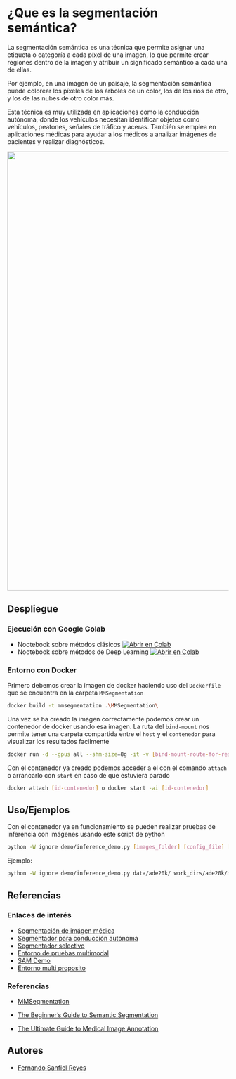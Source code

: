 # ¿Que es la segmentación semántica?

La segmentación semántica es una técnica que permite asignar una etiqueta o categoría a cada píxel de una imagen, lo que permite crear regiones dentro de la imagen y atribuir un significado semántico a cada una de ellas.

Por ejemplo, en una imagen de un paisaje, la segmentación semántica puede colorear los píxeles de los árboles de un color, los de los ríos de otro, y los de las nubes de otro color más.

Esta técnica es muy utilizada en aplicaciones como la conducción autónoma, donde los vehículos necesitan identificar objetos como vehículos, peatones, señales de tráfico y aceras.
También se emplea en aplicaciones médicas para ayudar a los médicos a analizar imágenes de pacientes y realizar diagnósticos.
<p align="center">
  <img src="https://1.bp.blogspot.com/-oSVo5zrtc_Y/Xxc5yMjPndI/AAAAAAAAGP8/yLbgy8VsfeoSY_5TTgJSjupW5QGRtjjewCLcBGAsYHQ/s1600/image2.gif" width="1000">
</p>

## Despliegue

### Ejecución con Google Colab
- Nootebook sobre métodos clásicos [![Abrir en Colab](https://colab.research.google.com/assets/colab-badge.svg)](https://colab.research.google.com/github/reyesanfer/SemSeg_TestEnv/blob/main/tecnicas_clasicas/tecnicas_clasicas_segmentacion.ipynb)
- Nootebook sobre métodos de Deep Learning [![Abrir en Colab](https://colab.research.google.com/assets/colab-badge.svg)](https://colab.research.google.com/github/reyesanfer/SemSeg_TestEnv/blob/main/deep_learning/modelos_de_deep_learning.ipynb)

<h3>Entorno con Docker <img src="https://static-00.iconduck.com/assets.00/docker-icon-2048x2048-5mc7mvtn.png" style="width: 1em; height: 1em; vertical-align: middle;"></h3>

Primero debemos crear la imagen de docker haciendo uso del `Dockerfile` que se encuentra en la carpeta `MMSegmentation`
```bash
docker build -t mmsegmentation .\MMSegmentation\
```
Una vez se ha creado la imagen correctamente podemos crear un contenedor de docker usando esa imagen. La ruta del `bind-mount` nos permite tener una carpeta compartida entre el `host` y el `contenedor` para visualizar los resultados facilmente
```bash
docker run -d --gpus all --shm-size=8g -it -v [bind-mount-route-for-results]:/mmsegmentation/results --name [container-name] [image-name]
```
Con el contenedor ya creado podemos acceder a el con el comando `attach` o arrancarlo con `start` en caso de que estuviera parado
```bash
docker attach [id-contenedor] o docker start -ai [id-contenedor]
```
## Uso/Ejemplos

Con el contenedor ya en funcionamiento se pueden realizar pruebas de inferencia con imágenes usando este script de python
```bash
python -W ignore demo/inference_demo.py [images_folder] [config_file] [checkpoint] [out_folder_name] --with-labels [boolean_value]
```
Ejemplo:
```bash
python -W ignore demo/inference_demo.py data/ade20k/ work_dirs/ade20k/mask2former...py [checkpoint] [out_folder_name] --with-labels [boolean_value]
```


## Referencias

### Enlaces de interés

- [Segmentación de imágen médica](https://huggingface.co/spaces/kbressem/MRSegmentator)
- [Segmentador para conducción autónoma](https://huggingface.co/spaces/Rohit8y/Semantic-Segmentation)
- [Segmentador selectivo](https://huggingface.co/spaces/SkalskiP/florence-sam)
- [Entorno de pruebas multimodal](https://huggingface.co/spaces/shi-labs/OneFormer)
- [SAM Demo](https://segment-anything.com/demo)
- [Entorno multi proposito](https://huggingface.co/spaces/EPFL-VILAB/4M)

### Referencias

- [MMSegmentation](https://github.com/open-mmlab/mmsegmentation/tree/main)

- [The Beginner’s Guide to Semantic Segmentation](https://www.v7labs.com/blog/semantic-segmentation-guide)

- [The Ultimate Guide to Medical Image Annotation](https://www.v7labs.com/blog/medical-image-annotation-guide)
## Autores

- [Fernando Sanfiel Reyes](https://github.com/reyesanfer)

